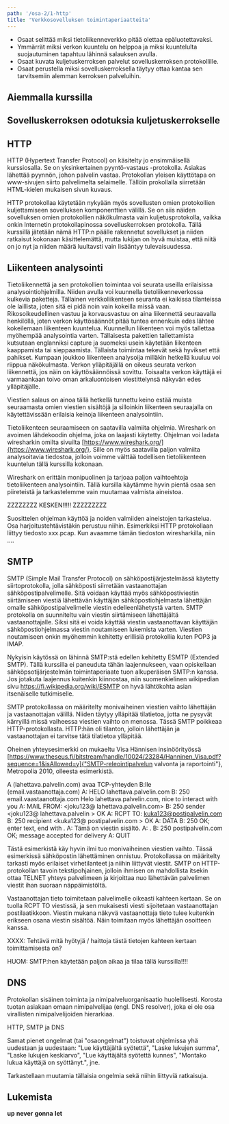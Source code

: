 ```yaml
---
path: '/osa-2/1-http'
title: 'Verkkosovelluksen toimintaperiaatteita'
---
```


<text-box variant='learningObjectives' name='Oppimistavoitteet'>

- Osaat selittää miksi tietoliikenneverkko pitää olettaa epäluotettavaksi.
- Ymmärrät miksi verkon kuuntelu on helppoa ja miksi kuuntelulta suojautuminen tapahtuu lähinnä salauksen avulla.
- Osaat kuvata kuljetuskerroksen palvelut sovelluskerroksen protokollille.
- Osaat perustella miksi sovelluskerroksella täytyy ottaa kantaa sen tarvitsemiin alemman kerroksen palveluihin.

</text-box>

<quiz id="38dcffe8-2431-4357-ba9c-1d1405abff5d"></quiz>


## Aiemmalla kurssilla



## Sovelluskerroksen odotuksia kuljetuskerrokselle



## HTTP

HTTP (Hypertext Transfer Protocol) on käsitelty jo ensimmäisellä kurssiosalla. Se on yksinkertainen pyyntö-vastaus -protokolla. Asiakas lähettää pyynnön, johon palvelin vastaa.  Protokollan yleisen käyttötapa on www-sivujen siirto palvelimelta selaimelle. Tällöin prokollalla siirretään HTML-kielen mukaisen sivun kuvaus.

HTTP protokollaa käytetään nykyään myös sovellusten omien protokollien kuljettamiseen sovelluksen komponenttien välillä. Se on siis näiden sovelluksen omien protokollien näkökulmasta vain kuljetusprotokolla, vaikka onkin Internetin protokollapinossa sovelluskerroksen protokolla. Tällä kurssillä jätetään nämä HTTP:n päälle rakennetut sovellukset ja niiden ratkaisut kokonaan käsittelemättä, mutta lukijan on hyvä muistaa, että niitä on jo nyt ja niiden määrä luultavsti vain lisääntyy tulevaisuudessa.

## Liikenteen analysointi

Tietoliikennettä ja sen protokollien toimintaa voi seurata useilla erilaisissa analysointiohjelmilla. Niiden avulla voi kuunnella tietoliikenneverkossa kulkevia paketteja. Tällainen verkkoliikenteen seuranta ei kaikissa tilanteissa ole laillista, joten sitä ei pidä noin vain kokeilla missä vaan. Rikosoikeudellinen vastuu ja korvausvastuu on aina liikennettä seuraavalla henkilöllä, joten verkon käyttösäännöt pitää tuntea ennenkuin edes lähtee kokeilemaan liikenteen kuuntelua. Kuunnellun liikenteen voi myös tallettaa myöhempää analysointia varten. Tällaisesta pakettien tallettamista kutsutaan englanniksi capture ja suomeksi usein käytetään liikenteen kaappamista tai sieppaamista. Tällaista toimintaa tekevät sekä hyvikset että pahikset. Kumpaan joukkoo liikenteen analysoija milläkin hetkellä kuuluu voi riippua näkökulmasta. Verkon ylläpitäjällä on oikeus seurata verkon liikennettä, jos näin on käyttösäännöissä sovittu. Toisaalta verkon käyttäjä ei varmaankaan toivo oman arkaluontoisen viestittelynsä näkyvän edes ylläpitäjälle.

Viestien salaus on ainoa tällä hetkellä tunnettu keino estää muista seuraamasta omien viestien sisältöjä ja silloinkin liikenteen seuraajalla on käytettävissään erilaisia keinoja liikenteen analysointiin.

Tietoliikenteen seuraamiseen on saatavilla valmiita ohjelmia. Wireshark on avoimen lähdekoodin ohjelma, joka on laajasti käytetty. Ohjelman voi ladata wiresharkin omilta sivuilta [https://www.wireshark.org/]{https://www.wireshark.org/}. Sille on myös saatavilla paljon valmiita analysoitavia tiedostoa, jolloin voimme välttää todellisen tietoliikenteen kuuntelun tällä kurssilla kokonaan. 

Wireshark on erittäin monipuolinen ja tarjoaa paljon vaihtoehtoja tietoliikenteen analysointiin. Tällä kursilla käytämme hyvin pientä osaa sen piireteistä ja tarkastelemme vain muutamaa valmista aineistoa.



ZZZZZZZZ KESKEN!!!!!  ZZZZZZZZZ 

Suosittelen ohjelman käyttöä ja noiden valmiiden aineistojen tarkastelua. Osa harjoitustehtävistäkin perustuu niihin. Esimerkiksi HTTP protokollaan liittyy tiedosto xxx.pcap. Kun avaamme tämän tiedoston wiresharkilla, niin ….


## SMTP

SMTP (Simple Mail Transfer Protocol) on sähköpostijärjestelmässä käytetty siirtoprotokolla, jolla sähköposti siirretään vastaanottajan sähköpostipalvelimelle. Sitä voidaan käyttää myös sähköpostiviestin siirtämiseen viestiä lähettävän käyttäjän sähköpostiohjelmasta lähettäjän omalle sähköpostipalvelimelle viestin edelleenlähetystä varten. SMTP protokolla on suunniteltu vain viestin siirtämiseen lähettäjältä vastaanottajalle.  Siksi sitä ei voida käyttää viestin vastaanottavan käyttäjän sähköpostiohjelmassa viestin noutamiseen lukemista varten. Viestien noutamiseen onkin myöhemmin kehitetty erillisiä protokollia kuten POP3 ja IMAP.

Nykyisin käytössä on lähinnä SMTP:stä edellen kehitetty ESMTP (Extended SMTP).  Tällä kurssilla ei paneuduta tähän laajennukseen, vaan opiskellaan sähköpsotijärjestelmän toimintaperiaate tuon alkuperäisen SMTP:n kanssa. Jos jotakuta laajennus kuitenkin kiinnostaa, niin suomenkielinen wikipedian sivu https://fi.wikipedia.org/wiki/ESMTP on hyvä lähtökohta asian itsenäiselle tutkimiselle.

SMTP protokollassa on määritelty monivaiheinen viestien vaihto lähettäjän ja vastaanottajan välillä. Niiden täytyy ylläpitää tilatietoa, jotta ne pysyvät kärryillä missä vaiheessa viestien vaihto on menossa. Tässä SMTP poikkeaa HTTP-protokollasta. HTTP:hän oli tilanton, jolloin lähettäjän ja vastaanottajan ei tarvitse tätä tilatietoa ylläpitää.

Oheinen yhteysesimerkki on mukaeltu Visa Hännisen insinöörityössä  [https://www.theseus.fi/bitstream/handle/10024/23284/Hanninen_Visa.pdf?sequence=1&isAllowed=y]{"SMTP-releointipalvelun valvonta ja raportointi"}, Metropolia 2010, olleesta esimerkistä.

A (lahettava.palvelin.com) avaa TCP-yhteyden B:lle (email.vastaanottaja.com)
A:   HELO lahettava.palvelin.com
B:   250 email.vaastaanottaja.com Helo lahettava.palvelin.com, nice to interact with you
A:   MAIL FROM: <joku123@ lahettava.palvelin.com>
B:   250 sender <joku123@ lahettava.palvelin > OK
A:   RCPT TO: <kuka123@postipalvelin.com>
B:   250 recipient <kuka123@ postipalvelin.com > OK
A:   DATA
B:   250 OK; enter text, end with .
A:   Tämä on viestin sisältö.
A:   .
B:   250 postipalvelin.com OK; message accepted for delivery
A:   QUIT

Tästä esimerkistä käy hyvin ilmi tuo monivaiheinen viestien vaihto. Tässä esimerkissä sähköpostin lähettäminen onnistuu. Protokollassa on määritelty tarkasti myös erilaiset virhetilanteet ja niihin liittyvät viestit. SMTP on HTTP-protokollan tavoin tekstipohjainen, jolloin ihmisen on mahdollista itsekin ottaa TELNET yhteys palvelimeen ja kirjoittaa nuo lähettävän palvelimen viestit ihan suoraan näppäimistöltä. 

Vastaanottajan tieto toimitetaan palvelimelle oikeasti kahteen kertaan. Se on tuolla RCPT TO viestissä, ja sen mukaisesti viesti sijoitetaan vastaanottajan postilaatikkoon. Viestin mukana näkyvä vastaanottaja tieto tulee kuitenkin erikseen osana viestin sisältöä. Näin toimitaan myös lähettäjän osoitteen kanssa.

XXXX: Tehtävä mitä hyötyjä / haittoja tästä tietojen kahteen kertaan toimittamisesta on?



HUOM: SMTP:hen käytetään paljon aikaa ja tilaa tällä kurssilla!!!!




## DNS

Protokollan sisäinen toiminta ja nimipalveluorganisaatio huolellisesti.  Korosta tuotan asiakaan omaan nimipalvelijaa (engl. DNS resolver), joka ei ole osa virallisten nimipalvelijoiden hierarkiaa.

HTTP,  SMTP  ja DNS



Samat pienet ongelmat (tai "osaongelmat") toistuvat ohjelmissa yhä uudestaan ja uudestaan: "Lue käyttäjältä syötettä", "Laske lukujen summa", "Laske lukujen keskiarvo",  "Lue käyttäjältä syötettä kunnes", "Montako lukua käyttäjä on syöttänyt.", jne.

Tarkastellaan muutamia tällaisia ongelmia sekä niihin liittyviä ratkaisuja.


## Lukemista


<quiz id="333846bf-2099-4aca-89e7-1a313babf7a5"></quiz>




**up**
**never**
**gonna**
**let**

